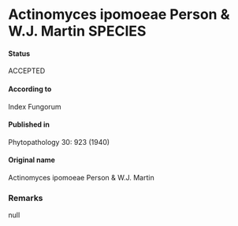 Actinomyces ipomoeae Person & W.J. Martin SPECIES
=======

#### Status
ACCEPTED

#### According to
Index Fungorum

#### Published in
Phytopathology 30: 923 (1940)

#### Original name
Actinomyces ipomoeae Person & W.J. Martin

### Remarks
null